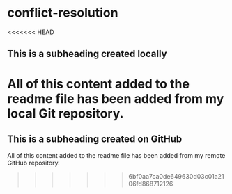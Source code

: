 # conflict-resolution
<<<<<<< HEAD
## This is a subheading created locally

All of this content added to the readme file has been added from my local Git repository.
=======

## This is a subheading created on GitHub

All of this content added to the readme file has been added from my remote GitHub repository.
>>>>>>> 6bf0aa7ca0de649630d03c01a2106fd868712126

